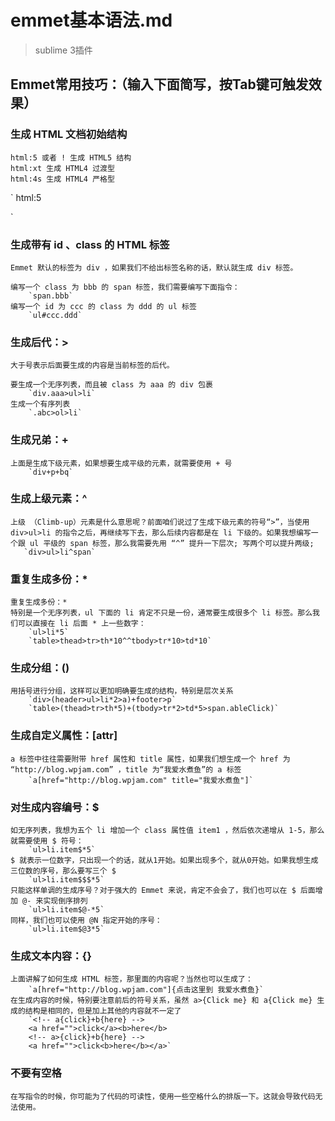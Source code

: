 # emmet基本语法.md

> sublime 3插件


## Emmet常用技巧：（输入下面简写，按Tab键可触发效果）

### 生成 HTML 文档初始结构
    html:5 或者 ! 生成 HTML5 结构
    html:xt 生成 HTML4 过渡型
    html:4s 生成 HTML4 严格型
`
html:5
<!DOCTYPE html>
<html lang="en">
<head>
	<meta charset="UTF-8">
	<title>Document</title>
</head>
<body>
	
</body>
</html>
`

### 生成带有 id 、class 的 HTML 标签

    Emmet 默认的标签为 div ，如果我们不给出标签名称的话，默认就生成 div 标签。

    编写一个 class 为 bbb 的 span 标签，我们需要编写下面指令：
        `span.bbb`
    编写一个 id 为 ccc 的 class 为 ddd 的 ul 标签
        `ul#ccc.ddd`

### 生成后代：>

    大于号表示后面要生成的内容是当前标签的后代。

    要生成一个无序列表，而且被 class 为 aaa 的 div 包裹
        `div.aaa>ul>li`
    生成一个有序列表
        `.abc>ol>li`

### 生成兄弟：+

    上面是生成下级元素，如果想要生成平级的元素，就需要使用 + 号
        `div+p+bq`

### 生成上级元素：^

    上级 （Climb-up）元素是什么意思呢？前面咱们说过了生成下级元素的符号“>”，当使用 div>ul>li 的指令之后，再继续写下去，那么后续内容都是在 li 下级的。如果我想编写一个跟 ul 平级的 span 标签，那么我需要先用 “^” 提升一下层次; 写两个可以提升两级;
       `div>ul>li^span`

### 重复生成多份：*

    重复生成多份：*
    特别是一个无序列表，ul 下面的 li 肯定不只是一份，通常要生成很多个 li 标签。那么我们可以直接在 li 后面 * 上一些数字：
        `ul>li*5`
        `table>thead>tr>th*10^^tbody>tr*10>td*10`

### 生成分组：()

    用括号进行分组，这样可以更加明确要生成的结构，特别是层次关系
        `div>(header>ul>li*2>a)+footer>p`
        `table>(thead>tr>th*5)+(tbody>tr*2>td*5>span.ableClick)`

### 生成自定义属性：[attr]

    a 标签中往往需要附带 href 属性和 title 属性，如果我们想生成一个 href 为 “http://blog.wpjam.com” ，title 为“我爱水煮鱼”的 a 标签
        `a[href="http://blog.wpjam.com" title="我爱水煮鱼"]`

### 对生成内容编号：$

    如无序列表，我想为五个 li 增加一个 class 属性值 item1 ，然后依次递增从 1-5，那么就需要使用 $ 符号：
        `ul>li.item$*5`
    $ 就表示一位数字，只出现一个的话，就从1开始。如果出现多个，就从0开始。如果我想生成三位数的序号，那么要写三个 $
        `ul>li.item$$$*5`
    只能这样单调的生成序号？对于强大的 Emmet 来说，肯定不会会了，我们也可以在 $ 后面增加 @- 来实现倒序排列
        `ul>li.item$@-*5`
    同样，我们也可以使用 @N 指定开始的序号：
        `ul>li.item$@3*5`

### 生成文本内容：{}  

    上面讲解了如何生成 HTML 标签，那里面的内容呢？当然也可以生成了：
        `a[href="http://blog.wpjam.com"]{点击这里到 我爱水煮鱼}`
    在生成内容的时候，特别要注意前后的符号关系，虽然 a>{Click me} 和 a{Click me} 生成的结构是相同的，但是加上其他的内容就不一定了
        `<!-- a{click}+b{here} -->
        <a href="">click</a><b>here</b>
        <!-- a>{click}+b{here} -->
        <a href="">click<b>here</b></a>`

### 不要有空格
    在写指令的时候，你可能为了代码的可读性，使用一些空格什么的排版一下。这就会导致代码无法使用。


    